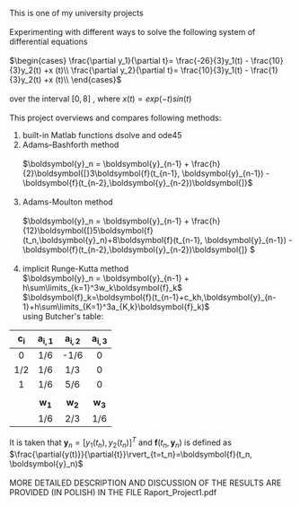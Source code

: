 This is one of my university projects<br /> <br /> Experimenting with different ways to solve the following system of differential equations<br /> <br /> 
$`\begin{cases}
\frac{\partial y_1}{\partial t}= \frac{-26}{3}y_1(t) - \frac{10}{3}y_2(t) +x (t)\\
\frac{\partial y_2}{\partial t}= \frac{10}{3}y_1(t) - \frac{1}{3}y_2(t) +x (t)\\
\end{cases}`$ <br /> <br />
over the interval $`[0,8]`$ , where  $`x(t)=exp(-t)sin(t)`$ <br /> <br />
This project overviews and compares following methods: <br /> 
1. built-in Matlab functions dsolve and ode45
2. Adams–Bashforth method <br />  <br />
$`\boldsymbol{y}_n = \boldsymbol{y}_{n-1} + \frac{h}{2}\boldsymbol{[}3\boldsymbol{f}(t_{n-1}, \boldsymbol{y}_{n-1}) - \boldsymbol{f}(t_{n-2},\boldsymbol{y}_{n-2})\boldsymbol{]}`$ <br />  <br />
3. Adams-Moulton method <br />  <br />
$`\boldsymbol{y}_n = \boldsymbol{y}_{n-1} + \frac{h}{12}\boldsymbol{[}5\boldsymbol{f}(t_n,\boldsymbol{y}_n)+8\boldsymbol{f}(t_{n-1}, \boldsymbol{y}_{n-1}) - \boldsymbol{f}(t_{n-2},\boldsymbol{y}_{n-2})\boldsymbol{]} `$ <br />  <br />
4. implicit Runge-Kutta method<br />
  $`\boldsymbol{y}_n = \boldsymbol{y}_{n-1} + h\sum\limits_{k=1}^3w_k\boldsymbol{f}_k`$<br />
$`\boldsymbol{f}_k=\boldsymbol{f}(t_{n-1}+c_kh,\boldsymbol{y}_{n-1}+h\sum\limits_{K=1}^3a_{K,k}\boldsymbol{f}_k)`$ <br />
using Butcher's table:<br />

| $`\boldsymbol{c_i}`$ | $`\boldsymbol{a_{i,1}}`$ | $`\boldsymbol{a_{i,2}}`$ | $`\boldsymbol{a_{i,3}}`$ | 
|:---:|:---:|:---:|:---:|
0| 1/6|-1/6|0|
1/2 |1/6 |1/3|0|
1| 1/6| 5/6| 0|
|||||
||$`\boldsymbol{w_1}`$|$`\boldsymbol{w_2}`$|$`\boldsymbol{w_3}`$|$`\boldsymbol{w_4}`$|
|| 1/6| 2/3 | 1/6|<br /> <br />

It is taken that $`\boldsymbol{y}_n=[y_1(t_n),y_2(t_n)]^T`$ and $`\boldsymbol{f}(t_n, \boldsymbol{y}_n)`$ is defined as $`\frac{\partial{y(t)}}{\partial{t}}\rvert_{t=t_n}=\boldsymbol{f}(t_n, \boldsymbol{y}_n)`$ <br /> <br />
MORE DETAILED DESCRIPTION AND DISCUSSION OF THE RESULTS ARE PROVIDED (IN POLISH) IN THE FILE Raport_Project1.pdf

